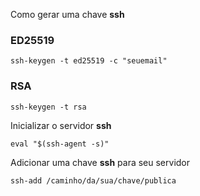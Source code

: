 
Como gerar uma chave **ssh** 

### ED25519

```
ssh-keygen -t ed25519 -c "seuemail"
```

### RSA

```
ssh-keygen -t rsa 
```

Inicializar o servidor **ssh**

```
eval "$(ssh-agent -s)"
```

Adicionar uma chave **ssh** para seu servidor

```
ssh-add /caminho/da/sua/chave/publica
```
